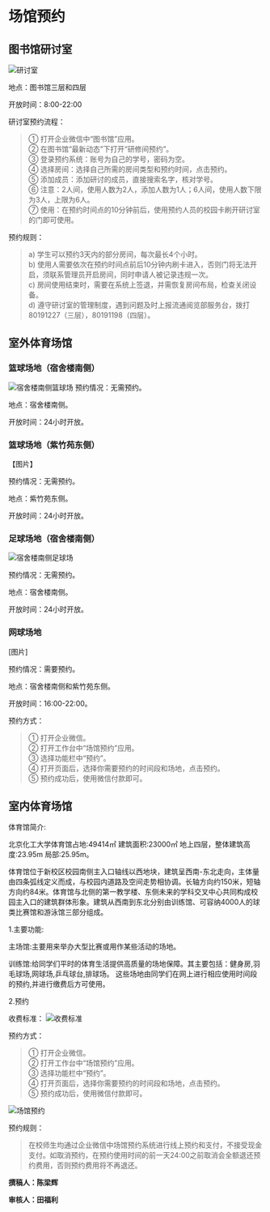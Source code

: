# 场馆预约
## 图书馆研讨室

![研讨室](./研讨室.jpg)
  
地点：图书馆三层和四层

开放时间：8:00-22:00

研讨室预约流程：

>① 打开企业微信中“图书馆”应用。  
② 在图书馆“最新动态”下打开“研修间预约”。  
③ 登录预约系统：账号为自己的学号，密码为空。  
④ 选择房间：选择自己所需的房间类型和预约时间，点击预约。  
⑤ 添加成员：添加研讨的成员，直接搜索名字，核对学号。  
⑥ 注意：2人间，使用人数为2人，添加人数为1人；6人间，使用人数下限为3人，上限为6人。  
⑦ 使用：在预约时间点的10分钟前后，使用预约人员的校园卡刷开研讨室的门即可使用。  


预约规则：

> a)	学生可以预约3天内的部分房间，每次最长4个小时。  
b)	使用人需要依次在预约时间点前后10分钟内刷卡进入，否则门将无法开启，须联系管理员开启房间，同时申请人被记录违规一次。  
c)	房间使用结束时，需要在系统上签退，并需恢复房间布局，检查关闭设备。  
d)	遵守研讨室的管理制度，遇到问题及时上报流通阅览部服务台，拨打80191227（三层），80191198（四层）。  

## 室外体育场馆
### <b>篮球场地（宿舍楼南侧）</b>

![宿舍楼南侧篮球场](./篮球场地（宿舍楼南侧）.jpg)
预约情况：无需预约。

地点：宿舍楼南侧。

开放时间：24小时开放。

### <b>篮球场地（紫竹苑东侧）</b>
 
【图片】

预约情况：无需预约。

地点：紫竹苑东侧。

开放时间：24小时开放。

### <b>足球场地（宿舍楼南侧）</b>

![宿舍楼南侧足球场](./足球场地（宿舍楼南侧）.jpg)

预约情况：无需预约。

地点：宿舍楼南侧。

开放时间：24小时开放。

### <b>网球场地</b>

[图片]

预约情况：需要预约。

地点：宿舍楼南侧和紫竹苑东侧。

开放时间：16:00-22:00。

预约方式：

>① 打开企业微信。  
② 打开工作台中“场馆预约”应用。  
③ 选择功能栏中“预约”。  
④ 打开页面后，选择你需要预约的时间段和场地，点击预约。  
⑤ 预约成功后，使用微信付款即可。  


## 室内体育场馆

体育馆简介:
 
北京化工大学体育馆占地:49414㎡ 建筑面积:23000㎡ 地上四层，整体建筑高度:23.95m 局部:25.95m。

体育馆位于新校区校园南侧主入口轴线以西地块，建筑呈西南-东北走向，主体量由四条弧线定义而成，与校园内道路及空间走势相协调。长轴方向约150米，短轴方向约84米。体育馆与北侧的第一教学楼、东侧未来的学科交叉中心共同构成校园主入口的建筑群体形象。建筑从西南到东北分别由训练馆、可容纳4000人的球类比赛馆和游泳馆三部分组成。

1.主要功能:

主场馆:主要用来举办大型比赛或用作某些活动的场地。

训练馆:给同学们平时的体育生活提供高质量的场地保障。其主要包括：健身房,羽毛球场,网球场,乒乓球台,排球场。
这些场地由同学们在网上进行相应使用时间段的预约,并进行缴费后方可使用。

2.预约


收费标准：
![收费标准](./场馆收费情况.jpg)

预约方式：

>① 打开企业微信。  
② 打开工作台中“场馆预约”应用。  
③ 选择功能栏中“预约”。  
④ 打开页面后，选择你需要预约的时间段和场地，点击预约。  
⑤ 预约成功后，使用微信付款即可。  


![场馆预约](./场馆预约.gif)


预约规则：

>在校师生均通过企业微信中场馆预约系统进行线上预约和支付，不接受现金支付。如取消预约，在预约使用时间的前一天24:00之前取消会全额退还预约费用，否则预约费用将不再退还。

**撰稿人：陈梁辉**

**审核人：田福利**